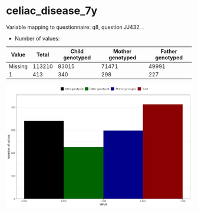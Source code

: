 # celiac_disease_7y
Variable mapping to questionnaire: q8, question JJ432.
.
- Number of values:

| Value | Total | Child genotyped | Mother genotyped | Father genotyped |
| ----- | ----- | --------------- | ---------------- | ---------------- |
| Missing | 113210 | 83015 | 71471 | 49991 |
| 1 | 413 | 340 | 298 |227 |



![](celiac_disease_7y_n.png)




